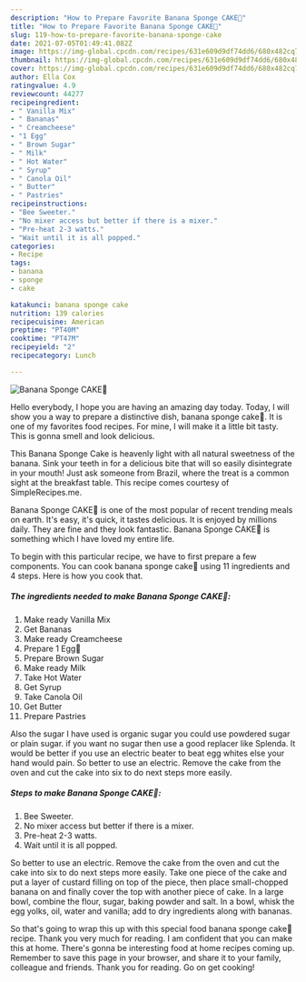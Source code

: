 ```yaml
---
description: "How to Prepare Favorite Banana Sponge CAKE🎂"
title: "How to Prepare Favorite Banana Sponge CAKE🎂"
slug: 119-how-to-prepare-favorite-banana-sponge-cake
date: 2021-07-05T01:49:41.082Z
image: https://img-global.cpcdn.com/recipes/631e609d9df74dd6/680x482cq70/banana-sponge-cake🎂-recipe-main-photo.jpg
thumbnail: https://img-global.cpcdn.com/recipes/631e609d9df74dd6/680x482cq70/banana-sponge-cake🎂-recipe-main-photo.jpg
cover: https://img-global.cpcdn.com/recipes/631e609d9df74dd6/680x482cq70/banana-sponge-cake🎂-recipe-main-photo.jpg
author: Ella Cox
ratingvalue: 4.9
reviewcount: 44277
recipeingredient:
- " Vanilla Mix"
- " Bananas"
- " Creamcheese"
- "1 Egg"
- " Brown Sugar"
- " Milk"
- " Hot Water"
- " Syrup"
- " Canola Oil"
- " Butter"
- " Pastries"
recipeinstructions:
- "Bee Sweeter."
- "No mixer access but better if there is a mixer."
- "Pre-heat 2-3 watts."
- "Wait until it is all popped."
categories:
- Recipe
tags:
- banana
- sponge
- cake

katakunci: banana sponge cake 
nutrition: 139 calories
recipecuisine: American
preptime: "PT40M"
cooktime: "PT47M"
recipeyield: "2"
recipecategory: Lunch

---
```



![Banana Sponge CAKE🎂](https://img-global.cpcdn.com/recipes/631e609d9df74dd6/680x482cq70/banana-sponge-cake🎂-recipe-main-photo.jpg)

Hello everybody, I hope you are having an amazing day today. Today, I will show you a way to prepare a distinctive dish, banana sponge cake🎂. It is one of my favorites food recipes. For mine, I will make it a little bit tasty. This is gonna smell and look delicious.

This Banana Sponge Cake is heavenly light with all natural sweetness of the banana. Sink your teeth in for a delicious bite that will so easily disintegrate in your mouth! Just ask someone from Brazil, where the treat is a common sight at the breakfast table. This recipe comes courtesy of SimpleRecipes.me.

Banana Sponge CAKE🎂 is one of the most popular of recent trending meals on earth. It's easy, it's quick, it tastes delicious. It is enjoyed by millions daily. They are fine and they look fantastic. Banana Sponge CAKE🎂 is something which I have loved my entire life.


To begin with this particular recipe, we have to first prepare a few components. You can cook banana sponge cake🎂 using 11 ingredients and 4 steps. Here is how you cook that.

<!--inarticleads1-->

##### The ingredients needed to make Banana Sponge CAKE🎂:

1. Make ready  Vanilla Mix
1. Get  Bananas
1. Make ready  Creamcheese
1. Prepare 1 Egg🥚
1. Prepare  Brown Sugar
1. Make ready  Milk
1. Take  Hot Water
1. Get  Syrup
1. Take  Canola Oil
1. Get  Butter
1. Prepare  Pastries


Also the sugar I have used is organic sugar you could use powdered sugar or plain sugar. if you want no sugar then use a good replacer like Splenda. It would be better if you use an electric beater to beat egg whites else your hand would pain. So better to use an electric. Remove the cake from the oven and cut the cake into six to do next steps more easily. 

<!--inarticleads2-->

##### Steps to make Banana Sponge CAKE🎂:

1. Bee Sweeter.
1. No mixer access but better if there is a mixer.
1. Pre-heat 2-3 watts.
1. Wait until it is all popped.


So better to use an electric. Remove the cake from the oven and cut the cake into six to do next steps more easily. Take one piece of the cake and put a layer of custard filling on top of the piece, then place small-chopped banana on and finally cover the top with another piece of cake. In a large bowl, combine the flour, sugar, baking powder and salt. In a bowl, whisk the egg yolks, oil, water and vanilla; add to dry ingredients along with bananas. 

So that's going to wrap this up with this special food banana sponge cake🎂 recipe. Thank you very much for reading. I am confident that you can make this at home. There's gonna be interesting food at home recipes coming up. Remember to save this page in your browser, and share it to your family, colleague and friends. Thank you for reading. Go on get cooking!

